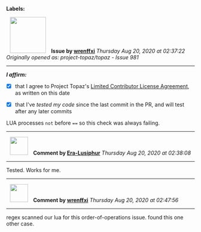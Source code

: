 **Labels:**



<a href="https://github.com/wrenffxi"><img src="https://avatars1.githubusercontent.com/u/21246949?v=4" width="96" height="96" hspace="10"></img></a> **Issue by [wrenffxi](https://github.com/wrenffxi)**
_Thursday Aug 20, 2020 at 02:37:22_
_Originally opened as: project-topaz/topaz - Issue 981_

----

<!-- place 'x' mark between square [] brackets to affirm: -->
**_I affirm:_**
- [x] that I agree to Project Topaz's [Limited Contributor License Agreement](http://project-topaz.com/blob/release/CONTRIBUTOR_AGREEMENT.md), as written on this date
- [x] that I've _tested my code_ since the last commit in the PR, and will test after any later commits

LUA processes `not` before `==` so this check was always failing.


----
<a href="https://github.com/Era-Lusiphur"><img src="https://avatars0.githubusercontent.com/u/61239975?v=4" width="48" height="48" hspace="10"></img></a> **Comment by [Era-Lusiphur](https://github.com/Era-Lusiphur)**
_Thursday Aug 20, 2020 at 02:38:08_

----

Tested. Works for me.


----
<a href="https://github.com/wrenffxi"><img src="https://avatars1.githubusercontent.com/u/21246949?v=4" width="48" height="48" hspace="10"></img></a> **Comment by [wrenffxi](https://github.com/wrenffxi)**
_Thursday Aug 20, 2020 at 02:47:56_

----

regex scanned our lua for this order-of-operations issue.  found this one other case.
